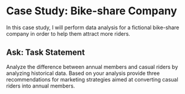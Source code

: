 # Case Study: Bike-share Company
In this case study, I will perform data analysis for a fictional bike-share company in order to help them attract more riders. 
## Ask: Task Statement
Analyze the difference between annual members and casual riders by analyzing historical data. Based on your analysis provide three recommendations for marketing strategies aimed at converting casual riders into annual members.
